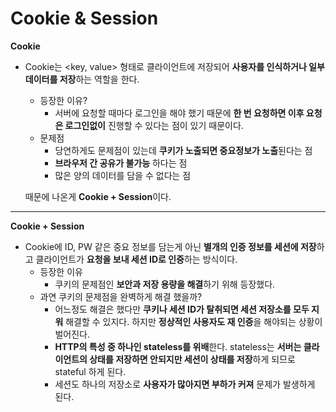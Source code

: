# Cookie & Session

**Cookie**

- Cookie는 <key, value> 형태로 클라이언트에 저장되어 **사용자를 인식하거나 일부 데이터를 저장**하는 역할을 한다.
    - 등장한 이유?
        - 서버에 요청할 때마다 로그인을 해야 했기 때문에 **한 번 요청하면 이후 요청은 로그인없이** 진행할 수 있다는 점이 있기 때문이다.
    - 문제점
        - 당연하게도 문제점이 있는데 **쿠키가 노출되면 중요정보가 노출**된다는 점
        - **브라우저 간 공유가 불가능** 하다는 점
        - 많은 양의 데이터를 담을 수 없다는 점
    
    때문에 나온게 **Cookie + Session**이다.
    

---

**Cookie + Session**

- Cookie에 ID, PW 같은 중요 정보를 담는게 아닌 **별개의 인증 정보를 세션에 저장**하고 클라이언트가 **요청을 보내 세션 ID로 인증**하는 방식이다.
    - 등장한 이유
        - 쿠키의 문제점인 **보안과 저장 용량을 해결**하기 위해 등장했다.
    - 과연 쿠키의 문제점을 완벽하게 해결 했을까?
        - 어느정도 해결은 했다만 **쿠키나 세션 ID가 탈취되면 세션 저장소를 모두 지워** 해결할 수 있지다. 하지만 **정상적인 사용자도 재 인증**을 해야되는 상황이 벌어진다.
        - **HTTP의 특성 중 하나인 stateless를 위배**한다. stateless는 **서버는 클라이언트의 상태를 저장하면 안되지만 세션이 상태를 저장**하게 되므로 stateful 하게 된다.
        - 세션도 하나의 저장소로 **사용자가 많아지면 부하가 커져** 문제가 발생하게 된다.